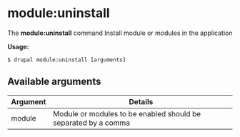 # module:uninstall
The **module:uninstall** command Install module or modules in the application

**Usage:**
```
$ drupal module:uninstall [arguments] 
```


## Available arguments
Argument | Details
---------|-------------
module | Module or modules to be enabled should be separated by a comma
